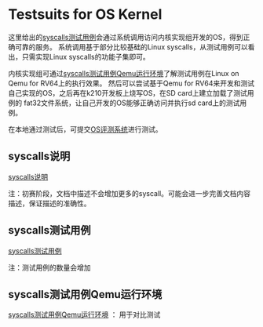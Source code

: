 # Testsuits for OS Kernel

这里给出的[syscalls测试用例](riscv-syscalls-testing/)会通过系统调用访问内核实现组开发的OS，得到正确可靠的服务。
系统调用基于部分比较基础的Linux syscalls，从测试用例可以看出，只需实现Linux syscalls的功能子集即可。

内核实现组可通过[syscalls测试用例Qemu运行环境](riscv-linux-rootfs)了解测试用例在Linux on Qemu for RV64上的执行效果。
然后可以尝试基于Qemu for RV64来开发和测试自己实现的OS，之后再在k210开发板上烧写OS，在SD card上建立加载了测试用例的
fat32文件系统，让自己开发的OS能够正确访问并执行sd card上的测试用例。

在本地通过测试后，可提交[OS评测系统](https://os.educg.net/)进行测试。

## syscalls说明
[syscalls说明](oscomp_syscalls.md)

注：初赛阶段，文档中描述不会增加更多的syscall。可能会进一步完善文档内容描述，保证描述的准确性。

## syscalls测试用例
[syscalls测试用例](riscv-syscalls-testing/)

注：测试用例的数量会增加

## syscalls测试用例Qemu运行环境
[syscalls测试用例Qemu运行环境](riscv-linux-rootfs) ： 用于对比测试


